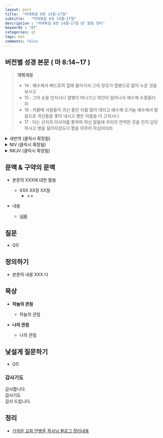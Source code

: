 ```yaml
---
layout: post
title:  "마태복음 8장 14절~17절"
subtitle:   "마태복음 8장 14절~17절"
description : "마태복음 8장 14절~17절 QT 말씀 정리"
keywords : "QT"
categories: qt
tags: mat
comments: false
---
```


## 버전별 성경 본문 ( 마 8:14~17 )

> **개혁개정**
>* 14 : 예수께서 베드로의 집에 들어가사 그의 장모가 열병으로 앓아 누운 것을 보시고
>* 15 : 그의 손을 만지시니 열병이 떠나가고 여인이 일어나서 예수께 수종들더라
>* 16 : 저물매 사람들이 귀신 들린 자를 많이 데리고 예수께 오거늘 예수께서 말씀으로 귀신들을 쫓아 내시고 병든 자들을 다 고치시니
>* 17 : 이는 선지자 이사야를 통하여 하신 말씀에 우리의 연약한 것을 친히 담당하시고 병을 짊어지셨도다 함을 이루려 하심이더라

<details>
<summary> 새번역 (클릭시 확장됨)</summary>
<div markdown="1">

>* 14 : 예수께서 베드로의 집에 들어가셔서, 그의 장모가 열병으로 앓아 누운 것을 보셨다.
>* 15 : 예수께서 그 여자의 손에 손을 대시니, 열병이 떠나가고, 그 여자는 일어나서, 예수께 시중을 들었다.
>* 16 : 날이 저물었을 때에, 마을 사람들이 귀신 들린 사람을 많이 예수께로 데리고 왔다. 예수께서는 말씀으로 귀신을 쫓아내시고, 또 병자를 모두 고쳐 주셨다.
>* 17 : 이리하여 예언자 이사야를 시켜서 하신 말씀이 이루어졌다. "그는 몸소 우리의 병약함을 떠맡으시고, 우리의 질병을 짊어지셨다."
</div>
</details>

<details>
<summary> NIV (클릭시 확장됨)</summary>
<div markdown="1">

>* 14 : When Jesus came into Peter’s house, he saw Peter’s mother-in-law lying in bed with a fever.
>* 15 : He touched her hand and the fever left her, and she got up and began to wait on him.
>* 16 : When evening came, many who were demon-possessed were brought to him, and he drove out the spirits with a word and healed all the sick.
>* 17 : This was to fulfill what was spoken through the prophet Isaiah: “He took up our infirmities and bore our diseases.”
</div>
</details>

<details>
<summary> NKJV (클릭시 확장됨)</summary>
<div markdown="1">

>* 14 : Now when Jesus had come into Peter’s house, He saw his wife’s mother lying sick with a fever.
>* 15 : So He touched her hand, and the fever left her. And she arose and served them.
>* 16 : When evening had come, they brought to Him many who were demon-possessed. And He cast out the spirits with a word, and healed all who were sick,
>* 17 : that it might be fulfilled which was spoken by Isaiah the prophet, saying: “He Himself took our infirmities And bore our sicknesses.”
</div>
</details>

## 문맥 & 구약의 문맥 

* 본문의 XXX에 대한 말씀
    - XXX XX장 XX절
        * `ㅎㅎ` 

* 내용 
    - [내용](링크) 

## 질문

* Q1) 

## 정의하기

* 본문의 내용 XXX 다

## 묵상

* **하늘의 관점**  
    - 하늘의 관점
  
* **나의 관점**
    - 나의 관점

## 낯설게 질문하기

* Q1) 

### 감사기도

감사합니다.  
감사기도  
감사 드립니다.  

## 정리
* [가까운 교회 안병훈 목사님 블로그 정리내용](https://blog.naver.com/tolerance2018)


